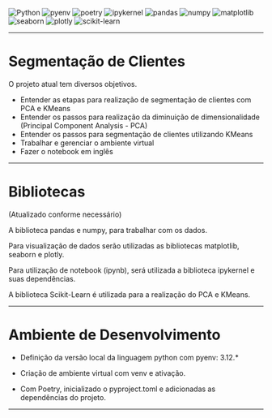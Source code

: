 ![Python](https://img.shields.io/badge/python-3670A0?style=for-the-badge&logo=python&logoColor=ffdd54)
![pyenv](https://img.shields.io/badge/pyenv-white?style=for-the-badge)
![poetry](https://img.shields.io/badge/poetry-d0d4fc?style=for-the-badge)
![ipykernel](https://img.shields.io/badge/ipykernel-3670A0?style=for-the-badge)
![pandas](https://img.shields.io/badge/pandas-130654?style=for-the-badge)
![numpy](https://img.shields.io/badge/numpy-013243?style=for-the-badge)
![matplotlib](https://img.shields.io/badge/matplotlib-222832?style=for-the-badge)
![seaborn](https://img.shields.io/badge/seaborn-white?style=for-the-badge)
![plotly](https://img.shields.io/badge/seaborn-white?style=for-the-badge)
![scikit-learn](https://img.shields.io/badge/scikitlearn-f7931e?style=for-the-badge)

---

# Segmentação de Clientes

O projeto atual tem diversos objetivos.
- Entender as etapas para realização de segmentação de clientes com PCA e KMeans
- Entender os passos para realização da diminuição de dimensionalidade (Principal Component Analysis - PCA)
- Entender os passos para segmentação de clientes utilizando KMeans
- Trabalhar e gerenciar o ambiente virtual
- Fazer o notebook em inglês

---

# Bibliotecas

(Atualizado conforme necessário)

A biblioteca pandas e numpy, para trabalhar com os dados.

Para visualização de dados serão utilizadas as bibliotecas matplotlib, seaborn e plotly.

Para utilização de notebook (ipynb), será utilizada a biblioteca ipykernel e suas dependências.

A biblioteca Scikit-Learn é utilizada para a realização do PCA e KMeans.

---

# Ambiente de Desenvolvimento

- Definição da versão local da linguagem python com pyenv: 3.12.*

- Criação de ambiente virtual com venv e ativação.

- Com Poetry, inicializado o pyproject.toml e adicionadas as dependências do projeto.

---
